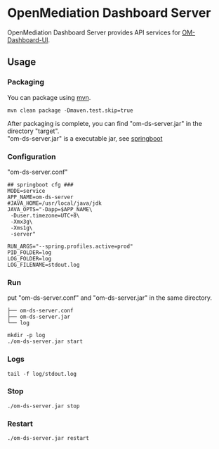 # OpenMediation Dashboard Server

OpenMediation Dashboard Server provides API services for [OM-Dashboard-UI](https://github.com/AdTiming/OM-Dashboard-UI).  

## Usage

### Packaging

You can package using [mvn](https://maven.apache.org/).

```
mvn clean package -Dmaven.test.skip=true
```

After packaging is complete, you can find "om-ds-server.jar" in the directory "target".  
"om-ds-server.jar" is a executable jar, see [springboot](https://spring.io/projects/spring-boot/)


### Configuration

"om-ds-server.conf"

```shell script
## springboot cfg ###
MODE=service
APP_NAME=om-ds-server
#JAVA_HOME=/usr/local/java/jdk
JAVA_OPTS="-Dapp=$APP_NAME\
 -Duser.timezone=UTC+8\
 -Xmx3g\
 -Xms1g\
 -server"

RUN_ARGS="--spring.profiles.active=prod"
PID_FOLDER=log
LOG_FOLDER=log
LOG_FILENAME=stdout.log
```

### Run

put "om-ds-server.conf" and "om-ds-server.jar" in the same directory.

```
├── om-ds-server.conf
├── om-ds-server.jar
└── log
```

```shell script
mkdir -p log
./om-ds-server.jar start
```

### Logs

```shell script
tail -f log/stdout.log
```

### Stop

```shell script
./om-ds-server.jar stop
```

### Restart

```shell script
./om-ds-server.jar restart
```


